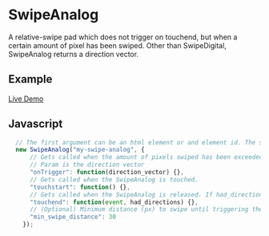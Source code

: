 # SwipeAnalog

A relative-swipe pad which does not trigger on touchend, but when a certain
amount of pixel has been swiped. Other than SwipeDigital, SwipeAnalog returns a direction
vector.

## Example

[Live Demo](https://rawgit.com/AirConsole/airconsole-controls/master/examples/swipe-area.html)

## Javascript

```javascript
  // The first argument can be an html element or and element id. The second argument are options.
  new SwipeAnalog("my-swipe-analog", {
      // Gets called when the amount of pixels swiped has been exceeded
      // Param is the direction vector
      "onTrigger": function(direction_vector) {},
      // Gets called when the SwipeAnalog is touched.
      "touchstart": function() {},
      // Gets called when the SwipeAnalog is released. If had_directions is false, it was just a tap.
      "touchend": function(event, had_directions) {},
      // (Optional) Minimum distance (px) to swipe until triggering the onTrigger function
      "min_swipe_distance": 30
    });
```
